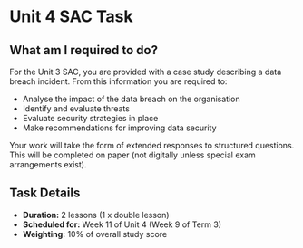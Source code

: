 # Unit 4 SAC Task

## What am I required to do?

For the Unit 3 SAC, you are provided with a case study describing a data breach incident. From this information you are required to:

- Analyse the impact of the data breach on the organisation
- Identify and evaluate threats
- Evaluate security strategies in place
- Make recommendations for improving data security

Your work will take the form of extended responses to structured questions. This will be completed on paper (not digitally unless special exam arrangements exist).

## Task Details

- **Duration:** 2 lessons (1 x double lesson)
- **Scheduled for:** Week 11 of Unit 4 (Week 9 of Term 3)
- **Weighting:** 10% of overall study score
